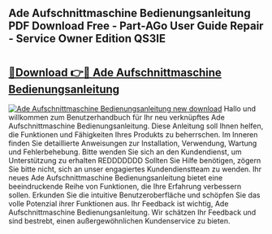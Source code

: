 ## Ade Aufschnittmaschine Bedienungsanleitung PDF Download Free - Part-AGo User Guide Repair - Service Owner Edition QS3IE

# <h2><a href="http://df21sn.blite.top/?on=Ade+Aufschnittmaschine+Bedienungsanleitung">🔗Download 👉🔴 Ade Aufschnittmaschine Bedienungsanleitung</a></h2>

[![Ade Aufschnittmaschine Bedienungsanleitung new download](https://i.imgur.com/lujVjoI.png)](http://df21sn.blite.top/?on=Ade+Aufschnittmaschine+Bedienungsanleitung)
Hallo und willkommen zum Benutzerhandbuch für Ihr neu verknüpftes Ade Aufschnittmaschine Bedienungsanleitung. Diese Anleitung soll Ihnen helfen, die Funktionen und Fähigkeiten Ihres Produkts zu beherrschen. Im Inneren finden Sie detaillierte Anweisungen zur Installation, Verwendung, Wartung und Fehlerbehebung. Bitte wenden Sie sich an den Kundendienst, um Unterstützung zu erhalten REDDDDDDD Sollten Sie Hilfe benötigen, zögern Sie bitte nicht, sich an unser engagiertes Kundendienstteam zu wenden. Ihr neues Ade Aufschnittmaschine Bedienungsanleitung bietet eine beeindruckende Reihe von Funktionen, die Ihre Erfahrung verbessern sollen. Erkunden Sie die intuitive Benutzeroberfläche und schöpfen Sie das volle Potenzial ihrer Funktionen aus. Ihr Feedback ist wichtig, Ade Aufschnittmaschine Bedienungsanleitung. Wir schätzen Ihr Feedback und sind bestrebt, einen außergewöhnlichen Kundenservice zu bieten.
